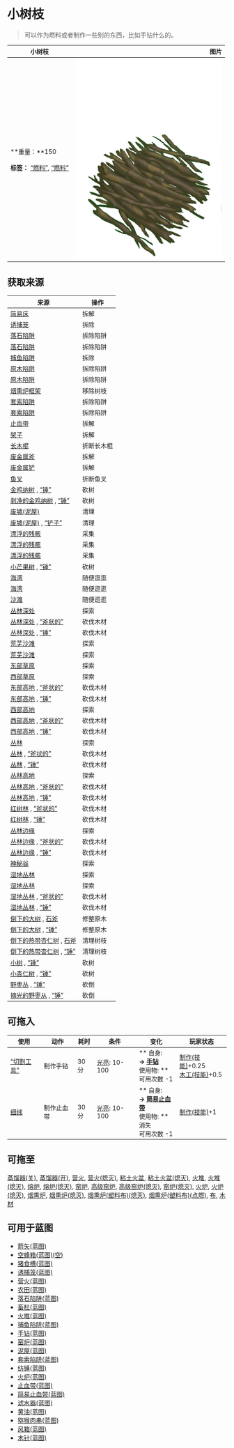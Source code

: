 # 小树枝  
> 可以作为燃料或者制作一些别的东西，比如手钻什么的。  
  
  小树枝  |   图片   
 ----  |  ----:   
 **重量：**150<br><br>**标签：**	[“燃料”](tag_Fuel.md), [“燃料”](tag_Sticks.md)  |  ![](Sprite/Kindling.png)   
  
## 获取来源  
来源  |  操作  
----  |  ----  
[简易床](BedRustic.md)  |  拆解  
[诱捕笼](CageTrap.md)  |  拆除  
[落石陷阱](DeadfallTrap.md)  |  拆除陷阱  
[落石陷阱](DeadfallTrapTriggered.md)  |  拆除陷阱  
[捕鱼陷阱](FishTrap.md)  |  拆除  
[原木陷阱](LogTrap.md)  |  拆除陷阱  
[原木陷阱](LogTrapTriggered.md)  |  拆除陷阱  
[烟熏炉框架](SmokerFrame.md)  |  移除树枝  
[套索陷阱](SnareTrap.md)  |  拆除陷阱  
[套索陷阱](SnareTrapTriggered.md)  |  拆除陷阱  
[止血带](Tourniquet.md)  |  拆解  
[架子](Shelf.md)  |  拆解  
[长木棍](StickLong.md)  |  折断长木棍  
[废金属斧](AxeScrap.md)  |  拆解  
[废金属铲](ShovelScrap.md)  |  拆解  
[鱼叉](SpearFishing.md)  |  折断鱼叉  
[金鸡纳树](CinchonaTree.md) , [“锤”](tag_Axe.md)  |  砍树  
[剥净的金鸡纳树](CinchonaTreeCleared.md) , [“锤”](tag_Axe.md)  |  砍树  
[废墟(泥屋)](Debris.md)  |  清理  
[废墟(泥屋)](Debris.md) , [“铲子”](tag_Shovel.md)  |  清理  
[漂浮的残骸](FloatingDebris.md)  |  采集  
[漂浮的残骸](FloatingDebris.md)  |  采集  
[漂浮的残骸](FloatingDebris.md)  |  采集  
[小芒果树](MangoTreeYoung.md) , [“锤”](tag_Axe.md)  |  砍树  
[海湾](Bay.md)  |  随便逛逛  
[海湾](Bay.md)  |  随便逛逛  
[沙滩](Beach.md)  |  随便逛逛  
[丛林深处](DeepJungle.md)  |  探索  
[丛林深处](DeepJungle.md) , [“斧状的”](tag_AxeAdv.md)  |  砍伐木材  
[丛林深处](DeepJungle.md) , [“锤”](tag_Axe.md)  |  砍伐木材  
[荒芜沙滩](DesolateBeach.md)  |  探索  
[荒芜沙滩](DesolateBeach.md)  |  探索  
[东部草原](GrasslandsE.md)  |  探索  
[西部草原](GrasslandsW.md)  |  探索  
[东部高地](HighlandsEastern.md) , [“斧状的”](tag_AxeAdv.md)  |  砍伐木材  
[东部高地](HighlandsEastern.md) , [“锤”](tag_Axe.md)  |  砍伐木材  
[西部高地](HighlandsWestern.md)  |  探索  
[西部高地](HighlandsWestern.md) , [“斧状的”](tag_AxeAdv.md)  |  砍伐木材  
[西部高地](HighlandsWestern.md) , [“锤”](tag_Axe.md)  |  砍伐木材  
[丛林](Jungle.md)  |  探索  
[丛林](Jungle.md) , [“斧状的”](tag_AxeAdv.md)  |  砍伐木材  
[丛林](Jungle.md) , [“锤”](tag_Axe.md)  |  砍伐木材  
[丛林高地](JungleHighlands.md)  |  探索  
[丛林高地](JungleHighlands.md) , [“斧状的”](tag_AxeAdv.md)  |  砍伐木材  
[丛林高地](JungleHighlands.md) , [“锤”](tag_Axe.md)  |  砍伐木材  
[红树林](Mangroves.md) , [“斧状的”](tag_AxeAdv.md)  |  砍伐木材  
[红树林](Mangroves.md) , [“锤”](tag_Axe.md)  |  砍伐木材  
[丛林边缘](Outskirts.md)  |  探索  
[丛林边缘](Outskirts.md) , [“斧状的”](tag_AxeAdv.md)  |  砍伐木材  
[丛林边缘](Outskirts.md) , [“锤”](tag_Axe.md)  |  砍伐木材  
[神秘谷](SecretValley.md)  |  探索  
[湿地丛林](Wetlands.md)  |  探索  
[湿地丛林](Wetlands.md)  |  探索  
[湿地丛林](Wetlands.md) , [“斧状的”](tag_AxeAdv.md)  |  砍伐木材  
[湿地丛林](Wetlands.md) , [“锤”](tag_Axe.md)  |  砍伐木材  
[倒下的大树](LargeTreeFelled.md) , [石斧](StoneAxe.md)  |  修整原木  
[倒下的大树](LargeTreeFelled.md) , [“锤”](tag_Axe.md)  |  修整原木  
[倒下的热带杏仁树](TropicalAlmondTreeFelled.md) , [石斧](StoneAxe.md)  |  清理树枝  
[倒下的热带杏仁树](TropicalAlmondTreeFelled.md) , [“锤”](tag_Axe.md)  |  清理树枝  
[小树](SmallTree.md) , [“锤”](tag_Axe.md)  |  砍树  
[小杏仁树](TropicalAlmondTreeYoung.md) , [“锤”](tag_Axe.md)  |  砍树  
[野枣丛](WildJujube.md) , [“锤”](tag_Axe.md)  |  砍倒  
[摘光的野枣从](WildJujubeCleared.md) , [“锤”](tag_Axe.md)  |  砍倒  
## 可拖入  
使用  |  动作  |  耗时  |  条件  |  变化  |  玩家状态  
----  |  ----  |  ----  |  ----  |  ----  |  ----  
[“切割工具”](tag_Cutter.md)  |  制作手钻  |  30分  |  [光亮](Light.md): 10-100  |  ** 自身: **<br>→ [手钻](HandDrill.md)<br>** 使用物: **<br>可用次数  -1  |  [制作(技能)](Skill_Crafting.md)+0.25<br>[木工(技能)](Skill_Woodworking.md)+0.5  
[细线](CordFiber.md)  |  制作止血带  |  30分  |  [光亮](Light.md): 10-100  |  ** 自身: **<br>→ [简易止血带](TourniquetRustic.md)<br>** 使用物: **<br>消失<br>可用次数  -1  |  [制作(技能)](Skill_Crafting.md)+1  
## 可拖至  
[蒸馏器(关)](AlembicOff.md), [蒸馏器(开)](AlembicOn.md), [营火](Campfire.md), [营火(熄灭)](CampfireExtinguished.md), [粘土火盆](ClayFirePit.md), [粘土火盆(熄灭)](ClayFirePitExtinguished.md), [火堆](Fire.md), [火堆(熄灭)](FireExtinguished.md), [熔炉](Forge.md), [熔炉(熄灭)](ForgeExtinguished.md), [窑炉](Kiln.md), [高级窑炉](KilnAdvanced.md), [高级窑炉(熄灭)](KilnAdvancedExtinguished.md), [窑炉(熄灭)](KilnExtinguished.md), [火炉](Stove.md), [火炉(熄灭)](StoveExtinguished.md), [烟熏炉](Smoker.md), [烟熏炉(熄灭)](SmokerExtinguished.md), [烟熏炉(塑料布)(熄灭)](SmokerExtinguishedPlastic.md), [烟熏炉(塑料布)(点燃)](SmokerPlastic.md), [布](Cloth.md), [木材](Wood.md)  
## 可用于蓝图  
- [箭矢(蓝图)](Bp_Arrow.md)  
- [空蜂箱(蓝图)(空)](Bp_BeeSkepEmpty.md)  
- [猪食槽(蓝图)](Bp_BoarFeeder.md)  
- [诱捕笼(蓝图)](Bp_CageTrap.md)  
- [营火(蓝图)](Bp_Campfire.md)  
- [农田(蓝图)](Bp_CropPlot.md)  
- [落石陷阱(蓝图)](Bp_DeadfallTrap.md)  
- [畜栏(蓝图)](Bp_Enclosure.md)  
- [火堆(蓝图)](Bp_Fire.md)  
- [捕鱼陷阱(蓝图)](Bp_FishTrap.md)  
- [手钻(蓝图)](Bp_HandDrill.md)  
- [窑炉(蓝图)](Bp_Kiln.md)  
- [泥屋(蓝图)](Bp_MudHut.md)  
- [套索陷阱(蓝图)](Bp_SnareTrap.md)  
- [纺锤(蓝图)](Bp_Spindle.md)  
- [火炉(蓝图)](Bp_Stove.md)  
- [止血带(蓝图)](Bp_Tourniquet.md)  
- [简易止血带(蓝图)](Bp_TourniquetRustic.md)  
- [滤水器(蓝图)](Bp_WaterFilter.md)  
- [黄油(蓝图)](Bp_Butter.md)  
- [猕猴肉串(蓝图)](Bp_MacaqueSkewers.md)  
- [风箱(蓝图)](Bp_Bellows.md)  
- [木针(蓝图)](Bp_WoodenNeedles.md)  
  
  
